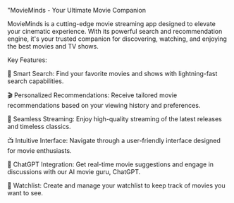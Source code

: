 "MovieMinds - Your Ultimate Movie Companion

MovieMinds is a cutting-edge movie streaming app designed to elevate your cinematic experience. With its powerful search and recommendation engine, it's your trusted companion for discovering, watching, and enjoying the best movies and TV shows.

Key Features:

🔎 Smart Search: Find your favorite movies and shows with lightning-fast search capabilities.

🎬 Personalized Recommendations: Receive tailored movie recommendations based on your viewing history and preferences.

🍿 Seamless Streaming: Enjoy high-quality streaming of the latest releases and timeless classics.

📺 Intuitive Interface: Navigate through a user-friendly interface designed for movie enthusiasts.

🤖 ChatGPT Integration: Get real-time movie suggestions and engage in discussions with our AI movie guru, ChatGPT.

📅 Watchlist: Create and manage your watchlist to keep track of movies you want to see.